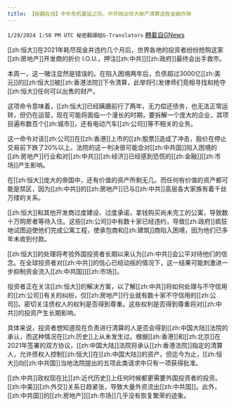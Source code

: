 ```yaml
---
title: 【秘翻在线】中东危机蔓延之际，中共抛出恒大破产清算这枚金融炸弹
---
```

`1/29/2024 1:58 PM UTC 秘密翻譯組G-Translators` [轉載自GNews](https://gnews.org/articles/2263140)

[[zh:恒大]]在2021年耗尽现金并违约几个月后，世界各地的投资者纷纷抢购这家[[zh:房地产]]开发商的折价 I.O.U.，押注[[zh:中共]][[zh:政府]]最终会出手救市。

本周一，这一赌注显然是错误的。在陷入困境两年后，负债超过3000亿[[zh:美元]]的[[zh:恒大]]被[[zh:香港法院]]下令清算，此举将引发律师们竞相寻找和抢夺[[zh:恒大]]任何可以出售的财产。

这项命令意味着，[[zh:恒大]]已经蹒跚前行了两年，无力偿还债务，也无法正常运转，但仍在运营，现在可能将面临一个漫长的时期，要拆解一个庞大的企业，其项目遍布数百个[[zh:城市]]，还有电动汽车[[zh:公司]]等不相关的业务。

这一命令对该[[zh:公司]]在[[zh:香港]]上市的[[zh:股票]]造成了冲击，股价在停止交易前下跌了20%以上。法院的这一判决很可能会对[[zh:中共国]]陷入困境的[[zh:房地产]]行业和对[[zh:中共]][[zh:经济]]已经感到恐慌的[[zh:金融]][[zh:市场]]产生影响。

在[[zh:恒大]]庞大的帝国中，还有价值的资产所剩无几。而任何有价值的资产都可能是禁区，因为[[zh:中共]]的[[zh:房地产]]已与[[zh:中共]]高层各大家族有着千丝万缕的关系。

[[zh:恒大]]和其他开发商过度建设、过度承诺，拿钱购买尚未完工的公寓，导致数十万购房者等待入住。这些[[zh:公司]]中有数十家已经违约，导致[[zh:政府]]疯狂地试图迫使他们完成公寓工程，使承包商和[[zh:建筑]]商陷入困境，因为他们已多年未收到付款。

[[zh:恒大]]的处理将考验外国投资者长期以来认为[[zh:中共]]会公平对待他们的信念。在全球投资者对[[zh:中共]]的信心已经动摇的情况下，这一结果可能刺激进一步抑制资金流入[[zh:中共国]][[zh:市场]]。

投资者正在关注[[zh:恒大]]的解决方案，以了解[[zh:中共]]将如何处理与不守信用的[[zh:公司]]有关的纠纷，仅[[zh:房地产]]行业就有数十家不守信用的[[zh:公司]]。密切关注债权人的权利是否得到尊重。这些权利是否得到尊重将对[[zh:中共]]的投资产生长期影响。

具体来说，投资者想知道现在负责进行清算的人是否会得到[[zh:中国大陆]]法院的承认，而这种情况在[[zh:历史]]上从未发生过。根据[[zh:香港]]和[[zh:北京]]在2021年签署的双方协议，[[zh:中国大陆]]法院将承认[[zh:香港法院]]指定的清算人，允许债权人控制[[zh:恒大]]在[[zh:中国大陆]]的资产。但迄今为止，[[zh:恒大]]向[[zh:中共国]]当地法院提出的五项此类请求中只有一项获得批准。

[[zh:中共]]政权现在比[[zh:近代历史]]上任何时候都更需要外国投资者的投资。[[zh:中美]][[zh:外交]]关系日趋紧张，导致大量外资流出[[zh:中共国]]。此外，[[zh:中共国]]的[[zh:房地产]][[zh:市场]]几乎没有恢复繁荣的迹象。
